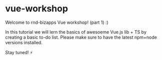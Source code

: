 # vue-workshop
Welcome to rnd-bizapps Vue workshop! (part 1) :)

In this tutorial we will lern the basics of awesoeme Vue.js lib + TS by creating a basic to-do list.
Please make sure to have the latest npm+node versions installed.

Stay tuned! ⚡️


